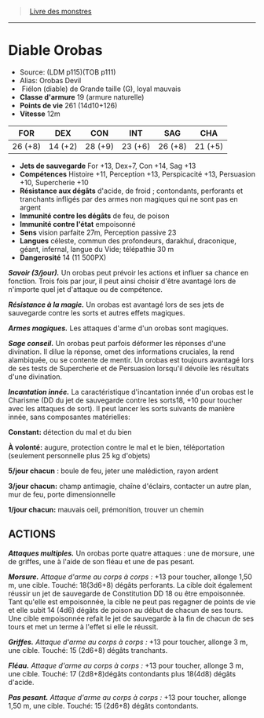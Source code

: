 ﻿> [Livre des monstres](tome_of_beasts.md)

---

# Diable Orobas

- Source: (LDM p115)(TOB p111)
- Alias: Orobas Devil
-  Fiélon (diable) de Grande taille (G), loyal mauvais
- **Classe d'armure** 19 (armure naturelle)
- **Points de vie** 261 (14d10+126)
- **Vitesse** 12m

|FOR|DEX|CON|INT|SAG|CHA|
|---|---|---|---|---|---|
|26 (+8)|14 (+2)|28 (+9)|23 (+6)|26 (+8)|21 (+5)|

- **Jets de sauvegarde** For +13, Dex+7, Con +14, Sag +13
- **Compétences** Histoire +11, Perception +13, Perspicacité +13, Persuasion +10, Supercherie +10
- **Résistance aux dégâts** d'acide, de froid ; contondants, perforants et tranchants infligés par des armes non magiques qui ne sont pas en argent
- **Immunité contre les dégâts** de feu, de poison
- **Immunité contre l'état** empoisonné
- **Sens** vision parfaite 27m, Perception passive 23
- **Langues** céleste, commun des profondeurs, darakhul, draconique, géant, infernal, langue du Vide; télépathie 30 m
- **Dangerosité** 14 (11 500PX)

**_Savoir (3/jour)._** Un orobas peut prévoir les actions et influer sa chance en fonction. Trois fois par jour, il peut ainsi choisir d'être avantagé lors de n'importe quel jet d'attaque ou de compétence.

**_Résistance à la magie._** Un orobas est avantagé lors de ses jets de sauvegarde contre les sorts et autres effets magiques.

**_Armes magiques._** Les attaques d'arme d'un orobas sont magiques.

**_Sage conseil._** Un orobas peut parfois déformer les réponses d'une divination. Il dilue la réponse, omet des informations cruciales, la rend alambiquée, ou se contente de mentir. Un orobas est toujours avantagé lors de ses tests de Supercherie et de Persuasion lorsqu'il dévoile les résultats d'une divination.

**_Incantation innée._** La caractéristique d'incantation innée d'un orobas est le Charisme (DD du jet de sauvegarde contre les sorts18, +10 pour toucher avec les attaques de sort). Il peut lancer les sorts suivants de manière innée, sans composantes matérielles:

**Constant:** détection du mal et du bien

**À volonté:** augure, protection contre le mal et le bien, téléportation (seulement personnelle plus 25 kg d'objets)

**5/jour chacun** : boule de feu, jeter une malédiction, rayon ardent

**3/jour chacun:** champ antimagie, chaîne d'éclairs, contacter un autre plan, mur de feu, porte dimensionnelle

**1/jour chacun:** mauvais oeil, prémonition, trouver un chemin

## ACTIONS

**_Attaques multiples._** Un orobas porte quatre attaques : une de morsure, une de griffes, une à l'aide de son fléau et une de pas pesant.

**_Morsure._** _Attaque d'arme au corps à corps :_ +13 pour toucher, allonge 1,50 m, une cible. Touché:
18(3d6+8) dégâts perforants. La cible doit également réussir un jet de sauvegarde de Constitution DD 18 ou être empoisonnée. Tant qu'elle est empoisonnée, la cible ne peut pas regagner de points de vie et elle subit 14 (4d6) dégâts de poison au début de chacun de ses tours. Une cible empoisonnée refait le jet de sauvegarde à la fin de chacun de ses tours et met un terme à l'effet si elle le réussit.

**_Griffes._** _Attaque d'arme au corps à corps :_ +13 pour toucher, allonge 3 m, une cible. Touché: 15 (2d6+8) dégâts tranchants.

**_Fléau._** _Attaque d'arme au corps à corps :_ +13 pour toucher, allonge 3 m, une cible. Touché: 17 (2d8+8)dégâts contondants plus 18(4d8) dégâts d'acide.

**_Pas pesant._** _Attaque d'arme au corps à corps :_ +13 pour toucher, allonge 1,50 m, une cible. Touché: 15 (2d6+8) dégâts contondants.

